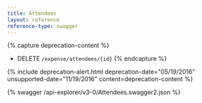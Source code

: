 ```yaml
---
title: Attendees
layout: reference
reference-type: swagger
---
```


{% capture deprecation-content %}
* DELETE `/expense/attendees/{id}`
{% endcapture %}

{% include deprecation-alert.html deprecation-date="05/19/2016" unsupported-date="11/19/2016" content=deprecation-content %}

{% swagger /api-explorer/v3-0/Attendees.swagger2.json %}
